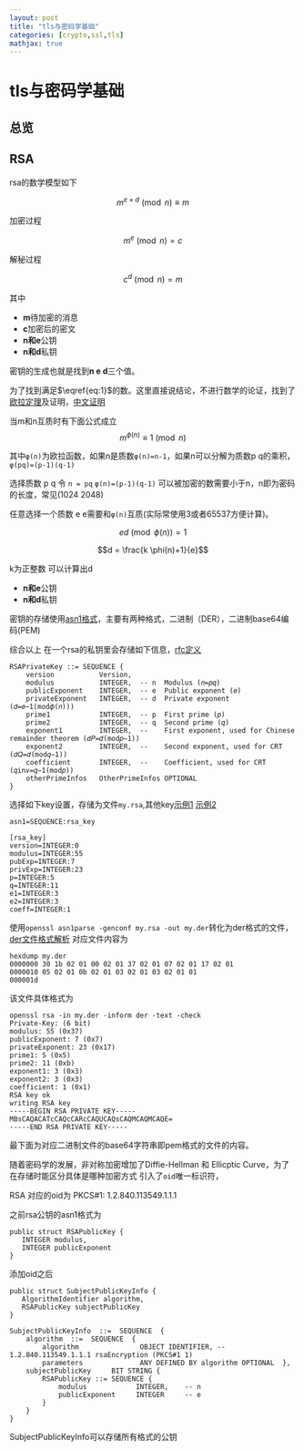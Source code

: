 ```yaml
---
layout: post
title: "tls与密码学基础"
categories: [crypto,ssl,tls]
mathjax: true
---
```

# tls与密码学基础

## 总览

## RSA
rsa的数学模型如下

$$m^{e \times d} \pmod n \equiv m \label{eq:1} \tag{1}$$

加密过程

$$m^e \pmod n = c \tag{2}$$

解秘过程

$$c^d \pmod n = m \tag{3}$$

其中
* **m**待加密的消息
* **c**加密后的密文
* **n和e**公钥
* **n和d**私钥

密钥的生成也就是找到**n e d**三个值。

为了找到满足$\eqref{eq:1}$的数。这里直接说结论，不进行数学的论证，找到了[欧拉定理](https://en.wikipedia.org/wiki/RSA_(cryptosystem)#Operation)及证明，[中文证明](https://www.ruanyifeng.com/blog/2013/07/rsa_algorithm_part_two.html)

当m和n互质时有下面公式成立
$$m^{\phi(n)} \equiv 1\pmod n \tag{4}$$

其中`φ(n)`为欧拉函数，如果n是质数`φ(n)=n-1`，如果n可以分解为质数p q的乘积，`φ(pq)=(p-1)(q-1)`

选择质数 p q 令 `n = pq` `φ(n)=(p-1)(q-1)` 可以被加密的数需要小于n，n即为密码的长度，常见(1024 2048)

任意选择一个质数 e e需要和`φ(n)`互质(实际常使用3或者65537方便计算)。

$$ed \pmod {\phi(n)}  = 1$$

$$d = \frac{k \phi(n)+1}{e}$$

k为正整数 可以计算出d

* **n和e**公钥
* **n和d**私钥

密钥的存储使用[asn1格式](http://luca.ntop.org/Teaching/Appunti/asn1.html)，主要有两种格式，二进制（DER），二进制base64编码(PEM)

综合以上 在一个rsa的私钥里会存储如下信息，[rfc定义](https://tools.ietf.org/html/rfc3447#appendix-A.1.1)

```
RSAPrivateKey ::= SEQUENCE {
    version           Version,
    modulus           INTEGER,  -- n  Modulus (𝑛=𝑝𝑞)
    publicExponent    INTEGER,  -- e  Public exponent (𝑒)
    privateExponent   INTEGER,  -- d  Private exponent (𝑑=𝑒−1(mod𝜙(𝑛)))
    prime1            INTEGER,  -- p  First prime (𝑝)
    prime2            INTEGER,  -- q  Second prime (𝑞)
    exponent1         INTEGER,  --    First exponent, used for Chinese remainder theorem (𝑑𝑃=𝑑(mod𝑝−1))
    exponent2         INTEGER,  --    Second exponent, used for CRT (𝑑𝑄=𝑑(mod𝑞−1))
    coefficient       INTEGER,  --    Coefficient, used for CRT (𝑞inv=𝑞−1(mod𝑝))
    otherPrimeInfos   OtherPrimeInfos OPTIONAL
}
```

选择如下key设置，存储为文件`my.rsa`,其他key[示例1](https://stackoverflow.com/questions/19850283/how-to-generate-rsa-keys-using-specific-input-numbers-in-openssl)
[示例2](https://thatsmaths.com/2016/08/11/a-toy-example-of-rsa-encryption/)

```
asn1=SEQUENCE:rsa_key

[rsa_key]
version=INTEGER:0
modulus=INTEGER:55
pubExp=INTEGER:7
privExp=INTEGER:23
p=INTEGER:5
q=INTEGER:11
e1=INTEGER:3
e2=INTEGER:3
coeff=INTEGER:1
```
使用`openssl asn1parse -genconf my.rsa -out my.der`转化为der格式的文件，[der文件格式解析](https://stackoverflow.com/questions/18039401/how-can-i-transform-between-the-two-styles-of-public-key-format-one-begin-rsa)
对应文件内容为

```
hexdump my.der
0000000 30 1b 02 01 00 02 01 37 02 01 07 02 01 17 02 01
0000010 05 02 01 0b 02 01 03 02 01 03 02 01 01         
000001d
```
该文件具体格式为

```
openssl rsa -in my.der -inform der -text -check
Private-Key: (6 bit)
modulus: 55 (0x37)
publicExponent: 7 (0x7)
privateExponent: 23 (0x17)
prime1: 5 (0x5)
prime2: 11 (0xb)
exponent1: 3 (0x3)
exponent2: 3 (0x3)
coefficient: 1 (0x1)
RSA key ok
writing RSA key
-----BEGIN RSA PRIVATE KEY-----
MBsCAQACATcCAQcCARcCAQUCAQsCAQMCAQMCAQE=
-----END RSA PRIVATE KEY-----
```
最下面为对应二进制文件的base64字符串即pem格式的文件的内容。

随着密码学的发展，非对称加密增加了Diffie-Hellman 和 Ellicptic Curve，为了在存储时能区分具体是哪种加密方式
引入了`oid`唯一标识符，

RSA 对应的oid为 PKCS#1: 1.2.840.113549.1.1.1

之前rsa公钥的asn1格式为

```
public struct RSAPublicKey {
   INTEGER modulus,
   INTEGER publicExponent 
}
```
添加oid之后
```
public struct SubjectPublicKeyInfo {
   AlgorithmIdentifier algorithm,
   RSAPublicKey subjectPublicKey
}

SubjectPublicKeyInfo  ::=  SEQUENCE  {
    algorithm  ::=  SEQUENCE  {
        algorithm               OBJECT IDENTIFIER, -- 1.2.840.113549.1.1.1 rsaEncryption (PKCS#1 1)
        parameters              ANY DEFINED BY algorithm OPTIONAL  },
    subjectPublicKey     BIT STRING {
        RSAPublicKey ::= SEQUENCE {
            modulus            INTEGER,    -- n
            publicExponent     INTEGER     -- e
        }
    }
}
```
SubjectPublicKeyInfo可以存储所有格式的公钥









